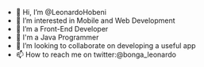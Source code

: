 - 👋 Hi, I’m @LeonardoHobeni
- 👀 I’m interested in Mobile and Web Development
- 🌱 I’m a Front-End Developer
- 👋 I'm a Java Programmer
- 💞️ I’m looking to collaborate on developing a useful app
- 📫 How to reach me on twitter:@bonga_leonardo

<!---
LeonardoHobeni/LeonardoHobeni is a ✨ special ✨ repository because its `README.md` (this file) appears on your GitHub profile.
You can click the Preview link to take a look at your changes.
--->
